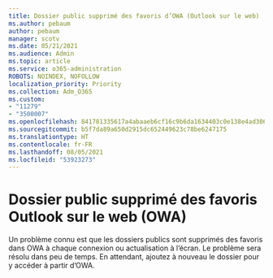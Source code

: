 ```yaml
---
title: Dossier public supprimé des favoris d’OWA (Outlook sur le web)
ms.author: pebaum
author: pebaum
manager: scotv
ms.date: 05/21/2021
ms.audience: Admin
ms.topic: article
ms.service: o365-administration
ROBOTS: NOINDEX, NOFOLLOW
localization_priority: Priority
ms.collection: Adm_O365
ms.custom:
- "11279"
- "3500007"
ms.openlocfilehash: 841781335617a4abaaeb6cf16c9b6da1634403c0e138e4ad306a109fd474a230
ms.sourcegitcommit: b5f7da89a650d2915dc652449623c78be6247175
ms.translationtype: HT
ms.contentlocale: fr-FR
ms.lasthandoff: 08/05/2021
ms.locfileid: "53923273"
---
```

# <a name="public-folder-removed-from-outlook-on-the-web-owa-favorites"></a>Dossier public supprimé des favoris Outlook sur le web (OWA)

Un problème connu est que les dossiers publics sont supprimés des favoris dans OWA à chaque connexion ou actualisation à l’écran. Le problème sera résolu dans peu de temps. En attendant, ajoutez à nouveau le dossier pour y accéder à partir d’OWA.